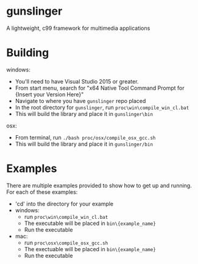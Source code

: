 # gunslinger

A lightweight, c99 framework for multimedia applications

# Building

windows: 
  - You'll need to have Visual Studio 2015 or greater.
  - From start menu, search for "x64 Native Tool Command Prompt for {Insert your Version Here}"
  - Navigate to where you have `gunslinger` repo placed
  - In the root directory for `gunslinger`, run `proc\win\compile_win_cl.bat`
  - This will build the library and place it in `gunslinger\bin`
  
 osx: 
  - From terminal, run `./bash proc/osx/compile_osx_gcc.sh`
  - This will build the library and place it in `gunslinger/bin`

# Examples

There are multiple examples provided to show how to get up and running. For each of these examples: 
  - 'cd' into the directory for your example
  - windows: 
    - run `proc\win\compile_win_cl.bat`
    - The executable will be placed in `bin\{example_name}`
    - Run the executable
  - mac: 
    - run `proc\osx\compile_osx_gcc.sh`
    - The exectuable will be placed in `bin\{example_name}`
    - Run the executable
